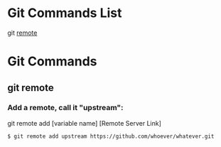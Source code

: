 # Git Commands List
git [remote](#git-remote)

# Git Commands
## git remote 
### Add a remote, call it "upstream":
git remote add [variable name] [Remote Server Link]  


```bash 
$ git remote add upstream https://github.com/whoever/whatever.git
```

